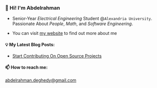 ### 👋 Hi! I'm Abdelrahman


- Senior-Year _Electrical Engineering_ Student @```Alexandria University```. Passionate About _People_, _Math_, and _Software Engineering_.

- You can visit [my website](https://abdelrahman-deghedy.vercel.app/) to find out more about me



#### 💡 My Latest Blog Posts:

- [Start Contributing On Open Source Projects](https://dev.to/abdelrahmandeghedy/start-contributing-on-open-source-projects-4gdd)


#### 📫 How to reach me: 

abdelrahman.deghedy@gmail.com
<!--
**AbdelrahmanDeghedy/AbdelrahmanDeghedy** is a ✨ _special_ ✨ repository because its `README.md` (this file) appears on your GitHub profile.
ath
